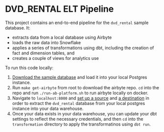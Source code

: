 # DVD_RENTAL ELT Pipeline

This project contains an end-to-end pipeline for the `dvd_rental` sample database. It:
- extracts data from a local database using Airbyte
- loads the raw data into Snowflake
- applies a series of transformations using dbt, including the creation of fact and dimension tables, and
- creates a couple of views for analytics use

To run this code locally:
1. [Download the sample database](https://www.postgresqltutorial.com/postgresql-getting-started/postgresql-sample-database/) and load it into your local Postgres instance.
2. Run `make get-airbyte` from root to download the airbyte repo. `cd` into the repo and run `./run-ab-platform.sh` to run airbyte locally on docker.
3. Navigate to `localhost:8000` and [set up a source](https://docs.airbyte.com/integrations/sources/postgres) and [a destination](https://docs.airbyte.com/integrations/destinations/snowflake) in order to extract the `dvd_rental` database from your local postgres instance into your data warehouse.
4. Once your data exists in your data warehouse, you can update your dbt settings to reflect the necessary credentials, and then `cd` into the `transformation` directory to apply the transformatinos using `dbt run`.
